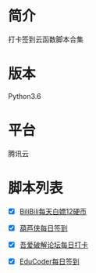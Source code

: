 # 简介

打卡签到云函数脚本合集

# 版本

Python3.6

# 平台

腾讯云

# 脚本列表

- [x] [BiliBili每天白嫖12硬币](https://github.com/mkdir700/sign_in/tree/master/01.B%E7%AB%99%E6%AF%8F%E5%A4%A9%E7%99%BD%E5%AB%9612%E7%A1%AC%E5%B8%81)

- [x] [葫芦侠每日签到](https://github.com/mkdir700/sign_in/tree/master/02.%E8%91%AB%E8%8A%A6%E4%BE%A0%E4%B8%89%E6%A5%BC%E7%AD%BE%E5%88%B0)

- [x] [吾爱破解论坛每日打卡](https://github.com/mkdir700/sign_in/tree/master/03.%E5%90%BE%E7%88%B1%E7%A0%B4%E8%A7%A3%E8%AE%BA%E5%9D%9B%E6%89%93%E5%8D%A1)

- [x] [EduCoder每日签到](https://github.com/mkdir700/sign_in/tree/master/04.Educoder%E6%AF%8F%E6%97%A5%E7%AD%BE%E5%88%B0%E6%8B%BF%E9%87%91%E5%B8%81)